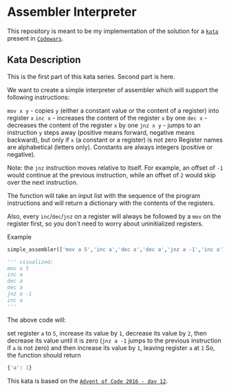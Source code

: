 # Assembler Interpreter

This repository is meant to be my implementation of the solution for a [`kata`](https://www.codewars.com/kata/58e24788e24ddee28e000053) present in [`Codewars`](https://www.codewars.com/).


## Kata Description

This is the first part of this kata series. Second part is here.

We want to create a simple interpreter of assembler which will support the following instructions:

`mov x y` - copies `y` (either a constant value or the content of a register) into register `x`
`inc x` - increases the content of the register `x` by one
`dec x` - decreases the content of the register `x` by one
`jnz x y` - jumps to an instruction `y` steps away (positive means forward, negative means backward), but only if `x` (a constant or a register) is not zero
Register names are alphabetical (letters only). Constants are always integers (positive or negative).

Note: the `jnz` instruction moves relative to itself. For example, an offset of `-1` would continue at the previous instruction, while an offset of `2` would skip over the next instruction.

The function will take an input list with the sequence of the program instructions and will return a dictionary with the contents of the registers.

Also, every `inc`/`dec`/`jnz` on a register will always be followed by a `mov` on the register first, so you don't need to worry about uninitialized registers.

Example
```python
simple_assembler(['mov a 5','inc a','dec a','dec a','jnz a -1','inc a'])

''' visualized:
mov a 5
inc a
dec a
dec a
jnz a -1
inc a
'''
```
The above code will:

set register `a` to `5`,
increase its value by `1`,
decrease its value by `2`,
then decrease its value until it is zero (`jnz a -1` jumps to the previous instruction if `a` is not zero)
and then increase its value by `1`, leaving register `a` at `1`
So, the function should return

```python
{'a': 1}
```
This kata is based on the [`Advent of Code 2016 - day 12`](https://adventofcode.com/2016/day/12).
